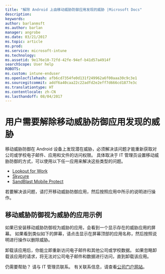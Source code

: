 ```yaml
---
title: "解除 Android 上由移动威胁防御应用发现的威胁 |Microsoft Docs"
description: 
keywords: 
author: barlanmsft
ms.author: barlan
manager: angrobe
ms.date: 03/21/2017
ms.topic: article
ms.prod: 
ms.service: microsoft-intune
ms.technology: 
ms.assetid: 9e176e10-72fd-42fe-94ef-b41d57a4914f
searchScope: User help
ROBOTS: 
ms.custom: intune-enduser
ms.openlocfilehash: afb6cd7354fe0d131f249962a6f00aaa30c9c3e1
ms.sourcegitcommit: addf6a40caa22c22adfd2e2eff7d666cd1877e3c
ms.translationtype: HT
ms.contentlocale: zh-CN
ms.lasthandoff: 08/04/2017
---
```

# <a name="you-need-to-resolve-a-threat-found-by-a-mobile-threat-defense-app"></a>用户需要解除移动威胁防御应用发现的威胁

移动威胁防御在 Android 设备上发现潜在威胁，必须解决该问题才能重新获取对公司或学校电子邮件、应用和文件的访问权限。 具体取决于 IT 管理员设置移动威胁防御的方式，可以使用以下任一应用来解决这些类型的问题。

* [Lookout for Work](you-need-to-resolve-a-threat-found-by-lookout-for-work-android.md)
* [Skycure](you-need-to-resolve-a-threat-found-by-skycure-android.md)
* [SandBlast Mobile Protect](you-need-to-resolve-a-threat-found-by-checkpoint-android.md)

若要解决该问题，请打开移动威胁防御应用，然后按照应用中所示的说明进行操作。

## <a name="example-of-an-app-that-mobile-threat-defense-sees-as-a-threat"></a>移动威胁防御视为威胁的应用示例

如果已安装移动威胁防御视为威胁的应用，会看到一个显示存在的威胁应用的屏幕。 如果看到类似如下的屏幕，请点击显示在屏幕顶部的应用名称，然后按照说明进行操作以删除威胁。

卸载该应用后，你能立即重新访问电子邮件和其他公司或学校数据。 如果忽略卸载该应用的请求，将无法对公司电子邮件和数据进行访问，直到卸载该应用。

仍需要帮助？ 请与 IT 管理员联系。 有关联系信息，请查看[公司门户网站](http://portal.manage.microsoft.com)。

